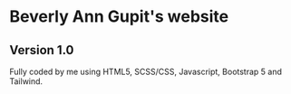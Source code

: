 # Beverly Ann Gupit's website
## Version 1.0
Fully coded by me using HTML5, SCSS/CSS, Javascript, Bootstrap 5 and Tailwind.
